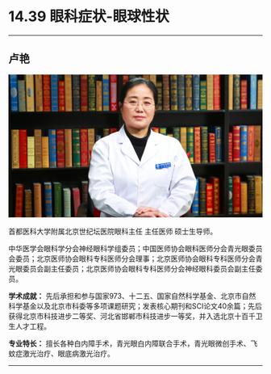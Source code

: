 # 14.39 眼科症状-眼球性状

---

## 卢艳

![1683873801598](image/c14_039/1683873801598.png)

首都医科大学附属北京世纪坛医院眼科主任 主任医师 硕士生导师。

中华医学会眼科学分会神经眼科学组委员；中国医师协会眼科医师分会青光眼委员会委员；北京医师协会眼科专科医师分会理事；北京医师协会眼科专科医师分会青光眼委员会副主任委员；北京医师协会眼科专科医师分会神经眼科委员会副主任委员。


**学术成就：** 先后承担和参与国家973、十二五、国家自然科学基金、北京市自然科学基金以及北京市科委等多项课题研究；发表核心期刊和SCI论文40余篇；先后获得北京市科技进步二等奖、河北省邯郸市科技进步一等奖，并入选北京十百千卫生人才工程。


**专业特长：** 擅长各种白内障手术，青光眼白内障联合手术，青光眼微创手术、飞蚊症激光治疗、眼底病激光治疗。

---
